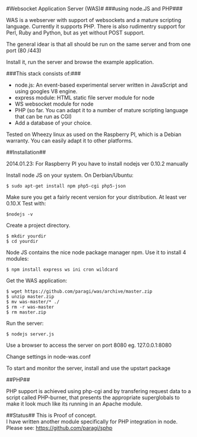 #Websocket Application Server (WAS)#
###using node.JS and PHP###

WAS is a webserver with support of websockets and a mature scripting language.
Currently it supports PHP. There is also rudimentry support for Perl, Ruby and Python, but as yet without POST support.
  
The general idear is that all should be run on the same server and from one port (80 /443)

Install it, run the server and browse the example application.  

###This stack consists of:###

* node.js: An event-based experimental server written in JavaScript and using googles V8 engine.
* express module: HTML static file server module for node
* WS websocket module for node
* PHP (so far. You can adapt it to a number of mature scripting language that can be run as CGI)
* Add a database of your choice.  

Tested on Wheezy linux as used on the Raspberry PI, which is a Debian warranty. You can easily adapt it to other platforms. 

##Installation##
  
2014.01.23: For Raspberry PI you have to install nodejs ver 0.10.2 manually
  
Install node JS on your system. On Derbian/Ubuntu:  

    $ sudo apt-get install npm php5-cgi php5-json

Make sure you get a fairly recent version for your distribution. At least ver 0.10.X
Test with:

    $nodejs -v

Create a project directory.
  
    $ mkdir yourdir
    $ cd yourdir
  
Node JS contains the nice node package manager npm. Use it to install 4 modules: 

    $ npm install express ws ini cron wildcard

Get the WAS application:  
  
    $ wget https://github.com/paragi/was/archive/master.zip
    $ unzip master.zip
    $ mv was-master/* ./
    $ rm -r was-master
    $ rm master.zip

Run the server:  
  
    $ nodejs server.js

Use a browser to access the server on port 8080 eg. 127.0.0.1:8080  

Change settings in node-was.conf

To start and monitor the server, install and use the upstart package 

##PHP##

PHP support is achieved using php-cgi and by transfering request data to a script called PHP-burner, that presents the appropriate superglobals to make it look much like its running in an Apache module.

##Status##
This is Proof of concept.  
I have written another module specifically for PHP integration in node. Please see: https://github.com/paragi/sphp


